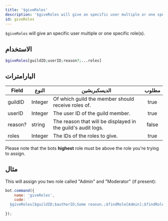 ```yaml
---
title: '$giveRoles'
description: '$giveRoles will give an specific user multiple or one specific role(s).'
id: giveRoles
---
```


`$giveRoles` will give an specific user multiple or one specific role(s).

## الاستخدام

```php
$giveRoles[guildID;userID;reason?;...roles]
```

## البارامترات

| Field   | النوع   | الديسكبربشين                                                 | مطلوب |
| ------- | ------- | ------------------------------------------------------------ |:-----:|
| guildID | Integer | Of which guild the member should receive roles of.           | true  |
| userID  | Integer | The user ID of the guild member.                             | true  |
| reason? | string  | The reason that will be displayed in the guild's audit logs. | false |
| roles   | Integer | The IDs of the roles to give.                                | true  |

Please note that the bots **highest** role must be above the role you're trying to assign.

## مثال

This will assign you two role called "Admin" and "Moderator" (if present):

```javascript
bot.command({
    name: 'giveRoles',
    code: `
  $giveRoles[$guildID;$authorID;Some reason.;$findRole[Admin];$findRole[Moderator]]
  `
});
```